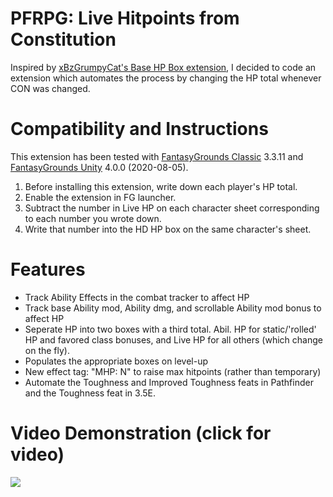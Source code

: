 # PFRPG: Live Hitpoints from Constitution
Inspired by [xBzGrumpyCat's Base HP Box extension](https://www.fantasygrounds.com/forums/showthread.php?48752-Base-HP-Box), I decided to code an extension which automates the process by changing the HP total whenever CON was changed.

# Compatibility and Instructions
This extension has been tested with [FantasyGrounds Classic](https://www.fantasygrounds.com/home/FantasyGroundsClassic.php) 3.3.11 and [FantasyGrounds Unity](https://www.fantasygrounds.com/home/FantasyGroundsUnity.php) 4.0.0 (2020-08-05).

1. Before installing this extension, write down each player's HP total.
2. Enable the extension in FG launcher.
3. Subtract the number in Live HP on each character sheet corresponding to each number you wrote down.
4. Write that number into the HD HP box on the same character's sheet.

# Features
* Track Ability Effects in the combat tracker to affect HP
* Track base Ability mod, Ability dmg, and scrollable Ability mod bonus to affect HP
* Seperate HP into two boxes with a third total. Abil. HP for static/'rolled' HP and favored class bonuses, and Live HP for all others (which change on the fly).
* Populates the appropriate boxes on level-up
* New effect tag: "MHP: N" to raise max hitpoints (rather than temporary)
* Automate the Toughness and Improved Toughness feats in Pathfinder and the Toughness feat in 3.5E.

# Video Demonstration (click for video)
[<img src="https://i.ytimg.com/vi_webp/Pda9zZhl7WE/hqdefault.webp">](https://youtu.be/Pda9zZhl7WE)
